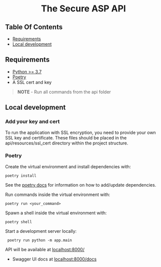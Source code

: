 <h1 align="center">The Secure ASP API </h1>


## Table Of Contents

- [Requirements](#requirements)
- [Local development](#local-development)

## Requirements

- [Python >= 3.7](https://www.python.org/downloads/release/python-381/)
- [Poetry](https://github.com/python-poetry/poetry)
- A SSL cert and key 

> **NOTE** - Run all commands from the api folder

## Local development

### Add your key and cert
To run the application with SSL encryption, you need to provide your own SSL key and certificate. These files should be placed in the api/resources/ssl_cert directory within the project structure.
### Poetry

Create the virtual environment and install dependencies with:

```shell
poetry install
```

See the [poetry docs](https://python-poetry.org/docs/) for information on how to add/update dependencies.

Run commands inside the virtual environment with:

```shell
poetry run <your_command>
```

Spawn a shell inside the virtual environment with:

```shell
poetry shell
```

Start a development server locally:

```shell
 poetry run python -m app.main
```

API will be available at [localhost:8000/](http://localhost:8000/)

- Swagger UI docs at [localhost:8000/docs](http://localhost:8000/docs)
